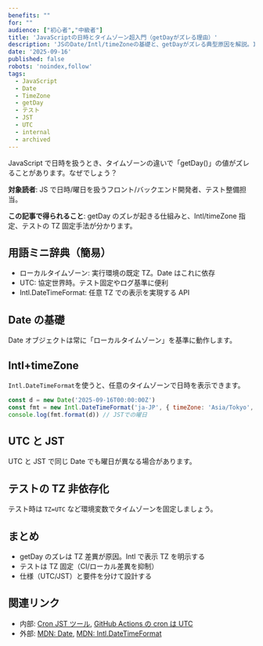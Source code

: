 ```yaml
---
benefits: ""
for: ""
audience: ["初心者","中級者"]
title: 'JavaScriptの日時とタイムゾーン超入門（getDayがズレる理由）'
description: 'JSのDate/Intl/timeZoneの基礎と、getDayがズレる典型原因を解説。Intlでの表示TZ明示や、テストをTZ非依存にする実践的な手順も紹介し、環境差による不具合を防ぎます。'
date: '2025-09-16'
published: false
robots: 'noindex,follow'
tags:
  - JavaScript
  - Date
  - TimeZone
  - getDay
  - テスト
  - JST
  - UTC
  - internal
  - archived
---
```


JavaScript で日時を扱うとき、タイムゾーンの違いで「getDay()」の値がズレることがあります。なぜでしょう？

**対象読者**: JS で日時/曜日を扱うフロント/バックエンド開発者、テスト整備担当。

**この記事で得られること**: getDay のズレが起きる仕組みと、Intl/timeZone 指定、テストの TZ 固定手法が分かります。

## 用語ミニ辞典（簡易）

- ローカルタイムゾーン: 実行環境の既定 TZ。Date はこれに依存
- UTC: 協定世界時。テスト固定やログ基準に便利
- Intl.DateTimeFormat: 任意 TZ での表示を実現する API

## Date の基礎

Date オブジェクトは常に「ローカルタイムゾーン」を基準に動作します。

## Intl+timeZone

`Intl.DateTimeFormat`を使うと、任意のタイムゾーンで日時を表示できます。

```js
const d = new Date('2025-09-16T00:00:00Z')
const fmt = new Intl.DateTimeFormat('ja-JP', { timeZone: 'Asia/Tokyo', weekday: 'short' })
console.log(fmt.format(d)) // JSTでの曜日
```

## UTC と JST

UTC と JST で同じ Date でも曜日が異なる場合があります。

## テストの TZ 非依存化

テスト時は `TZ=UTC` など環境変数でタイムゾーンを固定しましょう。

## まとめ

- getDay のズレは TZ 差異が原因。Intl で表示 TZ を明示する
- テストは TZ 固定（CI/ローカル差異を抑制）
- 仕様（UTC/JST）と要件を分けて設計する

## 関連リンク

- 内部: [Cron JST ツール](/tools/cron-jst), [GitHub Actions の cron は UTC](/blog/gha-cron-utc)
- 外部: [MDN: Date](https://developer.mozilla.org/docs/Web/JavaScript/Reference/Global_Objects/Date), [MDN: Intl.DateTimeFormat](https://developer.mozilla.org/docs/Web/JavaScript/Reference/Global_Objects/Intl/DateTimeFormat)

